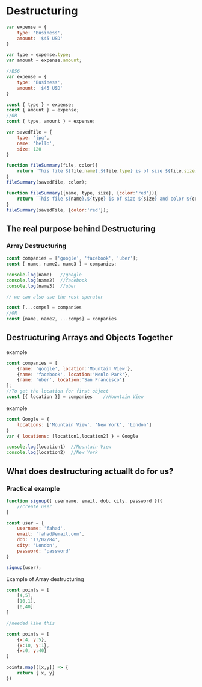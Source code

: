 # Destructuring

```javascript
var expense = {
    type: 'Business',
    amount: '$45 USD'
}

var type = expense.type;
var amount = expense.amount;

//ES6
var expense = {
    type: 'Business',
    amount: '$45 USD'
}

const { type } = expense;
const { amount } = expense;
//OR
const { type, amount } = expense; 
```

```javascript
var savedFile = {
	type: 'jpg',
	name: 'hello',
	size: 120
}

function fileSummary(file, color){
	return `This file ${file.name}.${file.type} is of size ${file.size} and color ${file.color}`;
}
fileSummary(savedFile, color);  

function fileSummary({name, type, size}, {color:'red'}){
    return `This file ${name}.${type} is of size ${size} and color ${color}`;
}
fileSummary(savedFile, {color:'red'});
```

## The real purpose behind Destructuring

### Array Destructuring
```javascript
const companies = ['google', 'facebook', 'uber'];
const [ name, name2, name3 ] = companies;

console.log(name)   //google
console.log(name2)  //facebook
console.log(name3)  //uber

// we can also use the rest operator

const [...comps] = companies
//OR
const [name, name2, ...comps] = companies
```

## Destructuring Arrays and Objects Together

example
```javascript
const companies = [
    {name: 'google', location:'Mountain View'},
    {name: 'facebook', location:'Menlo Park'},
    {name: 'uber', location:'San Francisco'}
];  
//To get the location for first object
const [{ location }] = companies	//Mountain View
```

example
```javascript
const Google = {
    locations: ['Mountain View', 'New York', 'London']
}
var { locations: [location1,location2] } = Google

console.log(location1)  //Mountain View
console.log(location2)  //New York
```

## What does destructuring actuallt do for us? 
### Practical example

```javascript
function signup({ username, email, dob, city, password }){
    //create user
}

const user = {
    username: 'fahad',
    email: 'fahad@email.com',
    dob: '17/02/84',
    city: 'London',
    password: 'password'
}

signup(user);
```

Example of Array destructuring
```javascript
const points = [
    [4,5],
    [10,1],
    [0,40]
]

//needed like this

const points = [
    {x:4, y:5},
    {x:10, y:1},
    {x:0, y:40}
]

points.map(([x,y]) => {
    return { x, y}
})
```
